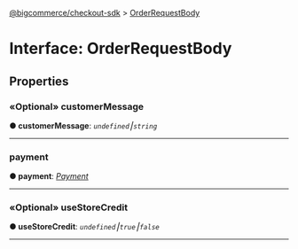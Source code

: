 [@bigcommerce/checkout-sdk](../README.md) > [OrderRequestBody](../interfaces/orderrequestbody.md)



# Interface: OrderRequestBody


## Properties
<a id="customermessage"></a>

### «Optional» customerMessage

**●  customerMessage**:  *`undefined`⎮`string`* 






___

<a id="payment"></a>

###  payment

**●  payment**:  *[Payment](payment.md)* 






___

<a id="usestorecredit"></a>

### «Optional» useStoreCredit

**●  useStoreCredit**:  *`undefined`⎮`true`⎮`false`* 






___


